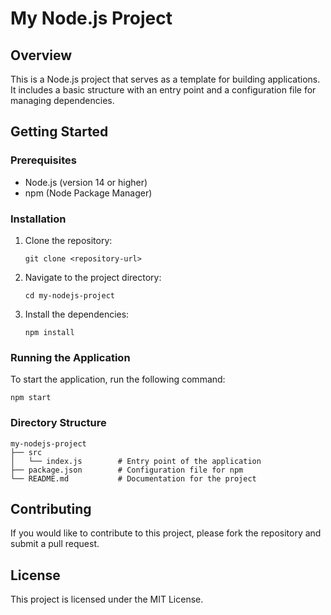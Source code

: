 # My Node.js Project

## Overview
This is a Node.js project that serves as a template for building applications. It includes a basic structure with an entry point and a configuration file for managing dependencies.

## Getting Started

### Prerequisites
- Node.js (version 14 or higher)
- npm (Node Package Manager)

### Installation
1. Clone the repository:
   ```
   git clone <repository-url>
   ```
2. Navigate to the project directory:
   ```
   cd my-nodejs-project
   ```
3. Install the dependencies:
   ```
   npm install
   ```

### Running the Application
To start the application, run the following command:
```
npm start
```

### Directory Structure
```
my-nodejs-project
├── src
│   └── index.js        # Entry point of the application
├── package.json        # Configuration file for npm
└── README.md           # Documentation for the project
```

## Contributing
If you would like to contribute to this project, please fork the repository and submit a pull request.

## License
This project is licensed under the MIT License.